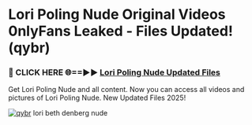 # Lori Poling Nude Original Videos 0nlyFans Leaked - Files Updated! (qybr)

<h3>🔴 CLICK HERE 🌐==►► <a href="https://tinyurl.com/4mcuefdz" rel="nofollow">Lori Poling Nude Updated Files</a></h3>

Get Lori Poling Nude and all content. Now you can access all videos and pictures of Lori Poling Nude. New Updated Files 2025!

[![qybr](https://i.imgur.com/StAQSOY.gif)](https://tinyurl.com/4mcuefdz)
lori beth denberg nude